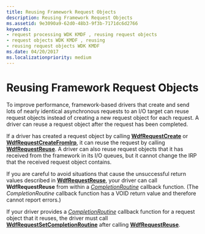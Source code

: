 ```yaml
---
title: Reusing Framework Request Objects
description: Reusing Framework Request Objects
ms.assetid: 9e3090a9-62d0-48b3-9f3b-7171dc6d2766
keywords:
- request processing WDK KMDF , reusing request objects
- request objects WDK KMDF , reusing
- reusing request objects WDK KMDF
ms.date: 04/20/2017
ms.localizationpriority: medium
---
```


# Reusing Framework Request Objects





To improve performance, framework-based drivers that create and send lots of nearly identical asynchronous requests to an I/O target can reuse request objects instead of creating a new request object for each request. A driver can reuse a request object after the request has been completed.

If a driver has created a request object by calling [**WdfRequestCreate**](https://docs.microsoft.com/windows-hardware/drivers/ddi/content/wdfrequest/nf-wdfrequest-wdfrequestcreate) or [**WdfRequestCreateFromIrp**](https://docs.microsoft.com/windows-hardware/drivers/ddi/content/wdfrequest/nf-wdfrequest-wdfrequestcreatefromirp), it can reuse the request by calling [**WdfRequestReuse**](https://docs.microsoft.com/windows-hardware/drivers/ddi/content/wdfrequest/nf-wdfrequest-wdfrequestreuse). A driver can also reuse request objects that it has received from the framework in its I/O queues, but it cannot change the IRP that the received request object contains.

If you are careful to avoid situations that cause the unsuccessful return values described in [**WdfRequestReuse**](https://docs.microsoft.com/windows-hardware/drivers/ddi/content/wdfrequest/nf-wdfrequest-wdfrequestreuse), your driver can call **WdfRequestReuse** from within a [*CompletionRoutine*](https://docs.microsoft.com/windows-hardware/drivers/ddi/content/wdfrequest/nc-wdfrequest-evt_wdf_request_completion_routine) callback function. (The *CompletionRoutine* callback function has a VOID return value and therefore cannot report errors.)

If your driver provides a [*CompletionRoutine*](https://docs.microsoft.com/windows-hardware/drivers/ddi/content/wdfrequest/nc-wdfrequest-evt_wdf_request_completion_routine) callback function for a request object that it reuses, the driver must call [**WdfRequestSetCompletionRoutine**](https://docs.microsoft.com/windows-hardware/drivers/ddi/content/wdfrequest/nf-wdfrequest-wdfrequestsetcompletionroutine) after calling [**WdfRequestReuse**](https://docs.microsoft.com/windows-hardware/drivers/ddi/content/wdfrequest/nf-wdfrequest-wdfrequestreuse).

 

 





